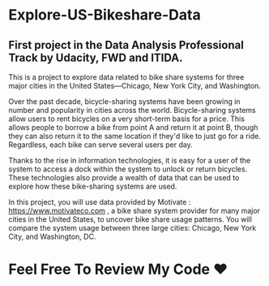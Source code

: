# Explore-US-Bikeshare-Data
First project in the Data Analysis Professional Track by Udacity, FWD and ITIDA.
  -
This is a project to explore data related to bike share systems for three major cities in the United States—Chicago, New York City, and Washington.

Over the past decade, bicycle-sharing systems have been growing in number and popularity in cities across the world. Bicycle-sharing systems allow users to rent bicycles on a very short-term basis for a price. This allows people to borrow a bike from point A and return it at point B, though they can also return it to the same location if they'd like to just go for a ride. Regardless, each bike can serve several users per day.

Thanks to the rise in information technologies, it is easy for a user of the system to access a dock within the system to unlock or return bicycles. These technologies also provide a wealth of data that can be used to explore how these bike-sharing systems are used.

In this project, you will use data provided by Motivate : https://www.motivateco.com , a bike share system provider for many major cities in the United States, to uncover bike share usage patterns. You will compare the system usage between three large cities: Chicago, New York City, and Washington, DC.

# Feel Free To Review My Code ❤️
